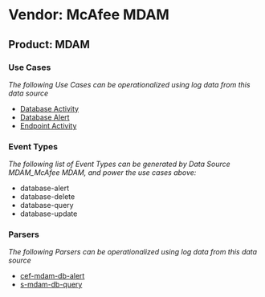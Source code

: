 Vendor: McAfee MDAM
===================
Product: MDAM
-------------

### Use Cases

_The following Use Cases can be operationalized using log data from this data source_

* [Database Activity](usecase_database_activity.md)
* [Database Alert](usecase_database_alert.md)
* [Endpoint Activity](usecase_endpoint_activity.md)


### Event Types

_The following list of Event Types can be generated by Data Source MDAM_McAfee MDAM, and power the use cases above:_

- database-alert
- database-delete
- database-query
- database-update


### Parsers

_The following Parsers can be operationalized using log data from this data source_

* [cef-mdam-db-alert](parserContent_cef-mdam-db-alert.md)
* [s-mdam-db-query](parserContent_s-mdam-db-query.md)
